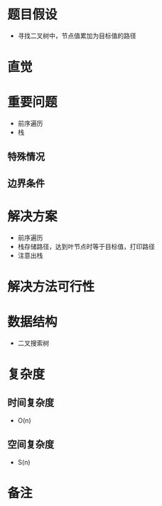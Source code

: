 # 题目假设
- 寻找二叉树中，节点值累加为目标值的路径
# 直觉

# 重要问题
- 前序遍历
- 栈
## 特殊情况

## 边界条件

# 解决方案
- 前序遍历
- 栈存储路径，达到叶节点时等于目标值，打印路径
- 注意出栈
# 解决方法可行性

# 数据结构
- 二叉搜索树
# 复杂度
## 时间复杂度
- O(n)
## 空间复杂度
- S(n)
# 备注



